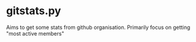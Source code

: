 gitstats.py
===========

Aims to get some stats from github organisation. Primarily focus on getting "most active members"
